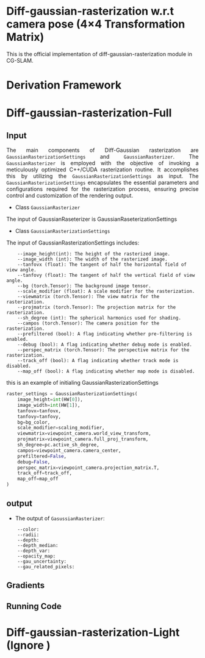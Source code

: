 # Diff-gaussian-rasterization w.r.t camera pose (4×4 Transformation Matrix)
This is the official implementation of diff-gaussian-rasterization module in CG-SLAM.
# Derivation Framework

# Diff-gaussian-rasterization-Full
## Input

<p style="text-align: justify;">The main components of Diff-Gaussian rasterization are <code>GaussianRasterizationSettings</code> and <code>GaussianRasterizer</code>. The <code>GaussianRasterizer</code> is employed with the objective of invoking a meticulously optimized C++/CUDA rasterization routine. It accomplishes this by utilizing the <code>GaussianRasterizationSettings</code> as input. The <code>GaussianRasterizationSettings</code> encapsulates the essential parameters and configurations required for the rasterization process, ensuring precise control and customization of the rendering output. </p>

- Class `GaussianRasterizer`

The input of GaussianRaseterizer is GaussianRaseterizationSettings

- Class `GaussianRasterizationSettings`

The input of GaussianRasterizationSettings includes:
```
    --image_height(int): The height of the rasterized image.
    --image_width (int): The width of the rasterized image.
    --tanfovx (float): The tangent of half the horizontal field of view angle.
    --tanfovy (float): The tangent of half the vertical field of view angle.
    --bg (torch.Tensor): The background image tensor.
    --scale_modifier (float): A scale modifier for the rasterization.
    --viewmatrix (torch.Tensor): The view matrix for the rasterization.
    --projmatrix (torch.Tensor): The projection matrix for the rasterization.
    --sh_degree (int): The spherical harmonics used for shading.
    --campos (torch.Tensor): The camera position for the rasterization.
    --prefiltered (bool): A flag indicating whether pre-filtering is enabled.
    --debug (bool): A flag indicating whether debug mode is enabled.
    --perspec_matrix (torch.Tensor): The perspective matrix for the rasterization.
    --track_off (bool): A flag indicating whether track mode is disabled.
    --map_off (bool): A flag indicating whether map mode is disabled.
```
this is an example of initialing GaussianRasterizationSettings
```python
raster_settings = GaussianRasterizationSettings(
    image_height=int(HW[0]),
    image_width=int(HW[1]),
    tanfovx=tanfovx,
    tanfovy=tanfovy,
    bg=bg_color,
    scale_modifier=scaling_modifier,
    viewmatrix=viewpoint_camera.world_view_transform,
    projmatrix=viewpoint_camera.full_proj_transform,
    sh_degree=pc.active_sh_degree,
    campos=viewpoint_camera.camera_center,
    prefiltered=False, 
    debug=False,
    perspec_matrix=viewpoint_camera.projection_matrix.T,
    track_off=track_off,
    map_off=map_off
)
```
## output
- The output of `GasussianRasterizer`:
```
    --color:
    --radii: 
    --depth: 
    --depth_median:
    --depth_var:
    --opacity_map: 
    --gau_uncertainty: 
    --gau_related_pixels:
```
## Gradients

## Running Code

# Diff-gaussian-rasterization-Light (Ignore )

